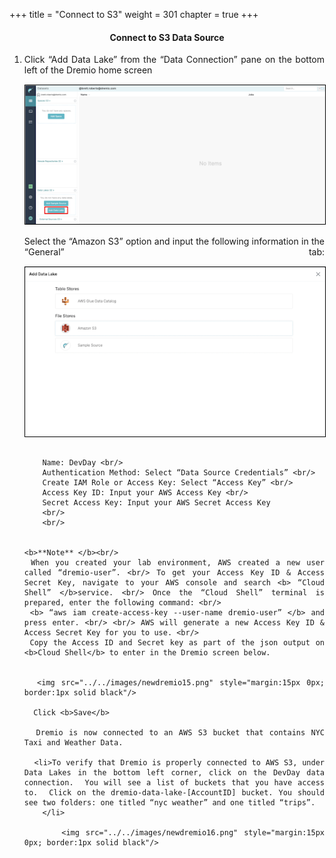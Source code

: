 +++
title = "Connect to S3"
weight = 301
chapter = true
+++

<center><h4>Connect to S3 Data Source </h4></center>

<div style="text-align: justify">
  <ol>
          <li>Click “Add Data Lake” from the “Data Connection” pane on the bottom left of the Dremio home screen</li>
     <img src="../../images/newdremio13.png" style="margin:15px 0px; border:1px solid black"/>
     Select the  “Amazon S3” option and input the following information in the “General” tab:
        <img src="../../images/newdremio14.png" style="margin:15px 0px; border:1px solid black"/>
        <br/>
        
        Name: DevDay <br/>
        Authentication Method: Select “Data Source Credentials” <br/>
        Create IAM Role or Access Key: Select “Access Key” <br/>
        Access Key ID: Input your AWS Access Key <br/>
        Secret Access Key: Input your AWS Secret Access Key
        <br/>
        <br/>
        
        
    <b>**Note** </b><br/>
     When you created your lab environment, AWS created a new user called “dremio-user”. <br/> To get your Access Key ID & Access Secret Key, navigate to your AWS console and search <b> “Cloud Shell” </b>service. <br/> Once the “Cloud Shell” terminal is prepared, enter the following command: <br/>
     <b> “aws iam create-access-key --user-name dremio-user” </b> and press enter. <br/> <br/> AWS will generate a new Access Key ID & Access Secret Key for you to use. <br/>
     Copy the Access ID and Secret key as part of the json output on <b>Cloud Shell</b> to enter in the Dremio screen below.
     
     
      <img src="../../images/newdremio15.png" style="margin:15px 0px; border:1px solid black"/>
      
      Click <b>Save</b>
      
      Dremio is now connected to an AWS S3 bucket that contains NYC Taxi and Weather Data.  
      
      <li>To verify that Dremio is properly connected to AWS S3, under Data Lakes in the bottom left corner, click on the DevDay data connection.  You will see a list of buckets that you have access to.  Click on the dremio-data-lake-[AccountID] bucket. You should see two folders: one titled “nyc weather” and one titled “trips”. 
        </li>
        
          <img src="../../images/newdremio16.png" style="margin:15px 0px; border:1px solid black"/>
</ol>

              



      
</div>
